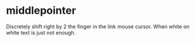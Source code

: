 # middlepointer
Discretely shift right by 2 the finger in the link mouse cursor. When white on white text is just not enough.
